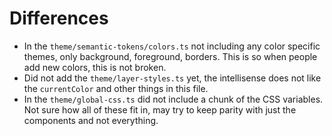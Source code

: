 # Differences

- In the `theme/semantic-tokens/colors.ts` not including any color specific themes, only background, foreground, borders. This is so when people add new colors, this is not broken.
- Did not add the `theme/layer-styles.ts` yet, the intellisense does not like the `currentColor` and other things in this file.
- In the `theme/global-css.ts` did not include a chunk of the CSS variables. Not sure how all of these fit in, may try to keep parity with just the components and not everything.

